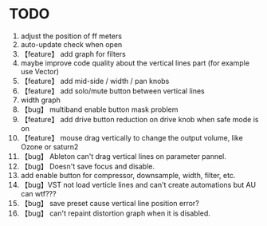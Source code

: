 # TODO

1. adjust the position of ff meters
2. auto-update check when open
3. 【feature】 add graph for filters
4. maybe improve code quality about the vertical lines part (for example use Vector)
5. 【feature】 add mid-side / width / pan knobs
6. 【feature】 add solo/mute button between vertical lines
7. width graph
8. 【bug】 multiband enable button mask problem
9. 【feature】 add drive button reduction on drive knob when safe mode is on
10. 【feature】 mouse drag vertically to change the output volume, like Ozone or saturn2
11. 【bug】 Ableton can't drag vertical lines on parameter pannel.
12. 【bug】 Doesn't save focus and disable.
13. add enable button for compressor, downsample, width, filter, etc.
14. 【bug】VST not load verticle lines and can't create automations but AU can wtf???
15. 【bug】 save preset cause vertical line position error?
16. 【bug】 can't repaint distortion graph when it is disabled.
